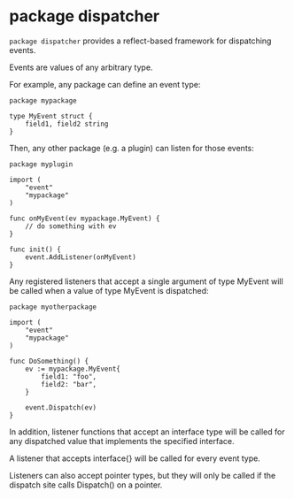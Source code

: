 # package dispatcher

`package dispatcher` provides a reflect-based framework for dispatching events.

Events are values of any arbitrary type.

For example, any package can define an event type:

	package mypackage

	type MyEvent struct {
		field1, field2 string
	}

Then, any other package (e.g. a plugin) can listen for those events:

	package myplugin

	import (
		"event"
		"mypackage"
	)

	func onMyEvent(ev mypackage.MyEvent) {
		// do something with ev
	}

	func init() {
		event.AddListener(onMyEvent)
	}

Any registered listeners that accept a single argument of type MyEvent will
be called when a value of type MyEvent is dispatched:

	package myotherpackage

	import (
		"event"
		"mypackage"
	)

	func DoSomething() {
		ev := mypackage.MyEvent{
			field1: "foo",
			field2: "bar",
		}

		event.Dispatch(ev)
	}

In addition, listener functions that accept an interface type will be called
for any dispatched value that implements the specified interface.

A listener that accepts interface{} will be called for every event type.

Listeners can also accept pointer types, but they will only be called if the dispatch
site calls Dispatch() on a pointer.